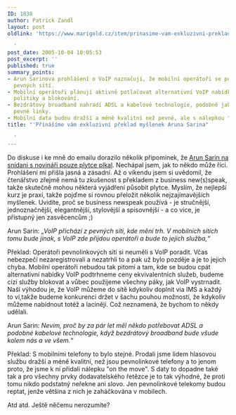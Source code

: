 ```yaml
---
ID: 1838
author: Patrick Zandl
layout: post
oldlink: 'https://www.marigold.cz/item/prinasime-vam-exkluzivni-preklad-myslenek-aruna-sarina

  '
post_date: 2005-10-04 10:05:53
post_excerpt: ''
published: true
summary_points:
- Arun Sarinova prohlášení o VoIP naznačují, že mobilní operátoři se poučí z chyb
  pevných sítí.
- Mobilní operátoři plánují aktivně potlačovat alternativní VoIP nabídky pomocí cenové
  politiky a blokování.
- Bezdrátový broadband nahradí ADSL a kabelové technologie, podobně jako mobily nahradily
  pevné linky.
- Mobilní data budou dražší a méně kvalitní než pevné, ale s nálepkou "on the move".
title: "'Přinášíme vám exkluzivní překlad myšlenek Aruna Sarina"

  '
---
```


<p>Do diskuse i ke mně do emailu dorazilo několik připomínek, že <a href="http://www.mobilring.cz/component/option,com_mbr_content/task,view/id,228/category,operatori/">Arun Sarin na snídani s novináři pouze plytce plkal</a>. Nechápal jsem, jak to někdo může říci. Prohlášení mi přišla jasná a zásadní. Až o víkendu jsem si uvědomil, že čtenářstvo zřejmě nemá tu zkušenost s překladem z business new(s)speak, takže skutečně mohou některá vyjádření působit plytce. Myslím, že nejlepší kurz je praxí, takže pojďme si rovnou přeložit několik nejzajímavějších myšlenek. Uvidíte, proč se business newspeak používá - je stručnější, jednoznačnější, elegantnější, stylovější a spisovnější - a co více, je přístupný jen zasvěcencům ;)</p>

<p>Arun Sarin: <i>„VoIP přichází z pevných sítí, kde mění trh. V mobilních sítích tomu bude jinak, s VoIP zde přijdou operátoři a bude to jejich služba,“</i></p>

<p>Překlad: Operátoři pevnolinkových sítí si neuměli s VoIP poradit. Včas nebezpečí nezaregistrovali a nezatrhli to a pak už bylo pozděje a je to jejich chyba. Mobilní operátoři nebudou tak pitomí a tam, kde se budou cpát alternativní nabídky VoIP podtrhneme ceny ekvivalentních služeb, budeme cizí služby blokovat a vůbec použijeme všechny páky, jak VoIP vystrnadit. Naší výhodou je, že VoIP můžeme do sítě kdykoliv doplnit via IMS a každý to ví,takže budeme konkurenci držet v šachu pouhou možností, že kdykoliv můžeme nabídnout totéž a laciněji. Což neznamená, že bychom to někdy udělali. </p>

<p>Arun Sarin: <i>Nevím, proč by za pár let měl někdo potřebovat ADSL a podobné kabelové technologie, když bezdrátový broadband bude všude kolem nás a ve všem.“</i></p>

<p>Překlad: S mobilními telefony to bylo stejné. Prodali jsme lidem hlasovou službu dražší a méně kvalitní, než jsou pevnolinkové telefony a to jenom proto, že jsme k ní přidali nálepku "on the move". S daty to dopadne také tak a pro všechny prvky dodavatelského řetězce je to tak výhodné, že proti tomu nikdo podstatný neřekne ani slovo. Jen pevnolinkové telekomy budou reptat, jenže většina z nich je zaháčkována v mobilech. </p>

<p>Atd atd. Ještě něčemu nerozumíte?
</p>